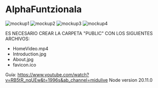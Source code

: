 # AlphaFuntzionala
![mockup1](https://github.com/aldeko3/AlphaFuntzionala/assets/23291563/8ccf1ea2-415f-4e0c-9837-1fe420698da5)
![mockup2](https://github.com/aldeko3/AlphaFuntzionala/assets/23291563/9c27089b-140d-400e-aa8d-22964992e210)
![mockup3](https://github.com/aldeko3/AlphaFuntzionala/assets/23291563/f893c1ba-0e50-4ab0-b691-1d4dd9f829d7)
![mockup4](https://github.com/aldeko3/AlphaFuntzionala/assets/23291563/b10825c3-ce4e-410a-87d9-457145a48c3b)

ES NECESARIO CREAR LA CARPETA "PUBLIC" CON LOS SIGUIENTES ARCHIVOS:
  - HomeVideo.mp4
  - Introduction.jpg
  - About.jpg
  - favicon.ico

Guía: https://www.youtube.com/watch?v=RB5tR_nqUEw&t=1996s&ab_channel=midulive
Node version 20.11.0
